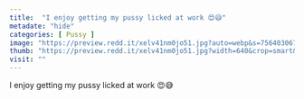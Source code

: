 ```yaml
---
title:  "I enjoy getting my pussy licked at work 😍😅"
metadate: "hide"
categories: [ Pussy ]
image: "https://preview.redd.it/xelv41nm0jo51.jpg?auto=webp&s=756403067ef1a0abc042d5e9874f0e82650555dd"
thumb: "https://preview.redd.it/xelv41nm0jo51.jpg?width=640&crop=smart&auto=webp&s=2313b3a3f56ce6e0af1474bed3160111ead43765"
visit: ""
---
```

I enjoy getting my pussy licked at work 😍😅
